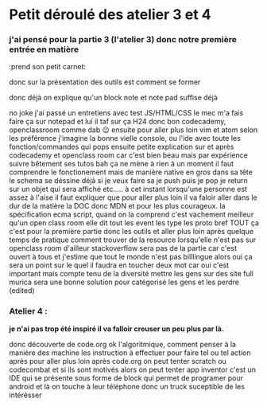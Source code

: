 # Petit déroulé des atelier 3 et 4

### j'ai pensé pour la partie 3 (l'atelier 3) donc notre première entrée en matière

:prend son petit carnet:

donc sur la présentation des outils est comment se former

donc déjà on explique qu'un block note et note pad suffise déjà

no joke j'ai passé un entretiens avec test JS/HTML/CSS le mec m'a fais faire ça sur notepad et lui il taf sur ça H24 donc bon
codecademy, openclassroom comme dab :wink:
ensuite pour aller plus loin vim et atom selon les préférence j'imagine la bonne vielle console, ou l'ide avec toute les fonction/commandes qui pops
ensuite petite explication sur et après codecademy et openclass room car c'est bien beau mais par expérience suivre bêtement ses tutos bah ça ne mène à rien à un moment il faut comprendre le fonctionement
mais de manière native en gros dans sa tête le schema se déssine déjà
si je veux faire sa je push puis je pop je return sur un objet qui sera affiché etc.....
à cet instant lorsqu'une personne est assez à l'aise il faut expliquer que pour aller plus loin il va faloir aller dans le dur de la matière
la DOC
donc MDN et pour les plus courageux.
la spécification ecma script, quand on la comprend c'est vachement meilleur qu'un open class room
elle dit tout les event les type les proto bref TOUT
ça c'est pour la première partie donc les outils et aller plus loin après quelque temps de pratique comment trouver de la resource lorsqu'elle n'est pas sur openclass room
d'ailleur stackoverflow sera pas de la partie car c'est ouvert à tous
et j'estime que tout le monde n'est pas billlingue alors oui ça sera un point sur le quel il faudra en toucher deux mot car oui c'est important
mais compte tenu de la diversité mettre les gens sur des site full murica sera une bonne solution pour catégorisé les gens et les perdre (edited)


### Atelier 4 :

**je n'ai pas trop été inspiré il va falloir creuser un peu plus par là.**

donc découverte de code.org ok
l'algoritmique, comment penser à la manière des machine les instruction à effectuer pour faire tel ou tel action
après pour aller plus loin après code.org on peut tenter scratch ou codecombat
et si ils sont motivés alors on peut tenter app inventor c'est un IDE qui se présente sous forme de block qui permet de programer pour android
et là on touche à leur téléphone donc un truck suceptible de les intérésser
